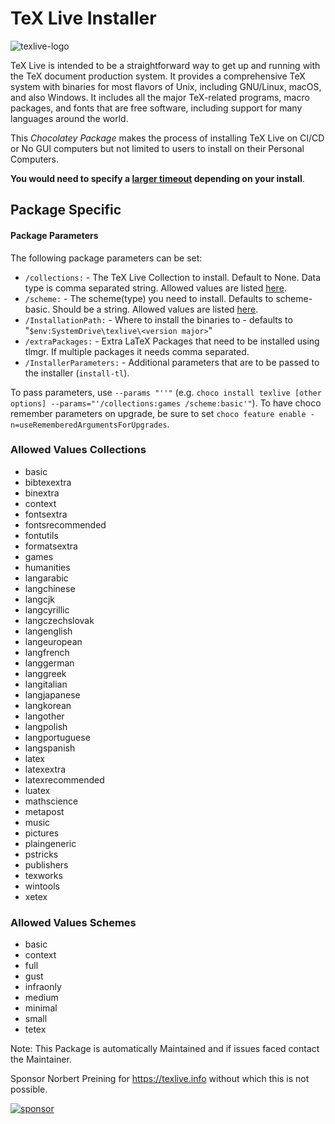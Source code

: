 # TeX Live Installer

![texlive-logo](https://cdn.jsdelivr.net/gh/naveen521kk/chocolatey-texlive@master/icons/texlive.svg)

TeX Live is intended to be a straightforward way to get up and running with the TeX document production system. It provides a comprehensive TeX system with binaries for most flavors of Unix, including GNU/Linux, macOS, and also Windows. It includes all the major TeX-related programs, macro packages, and fonts that are free software, including support for many languages around the world.

This _Chocolatey Package_ makes the process of installing TeX Live on CI/CD or No GUI computers but not limited to users to install on their Personal Computers.

**You would need to specify a [larger timeout](https://docs.chocolatey.org/en-us/configuration#timeouts) depending on your install**.

## Package Specific

#### Package Parameters

The following package parameters can be set:

- `/collections:` - The TeX Live Collection to install. Default to None. Data type is comma separated string. Allowed values are listed [here](#allowed-values-collections).
- `/scheme:` - The scheme(type) you need to install. Defaults to scheme-basic. Should be a string. Allowed values are listed [here](#allowed-values-schemes).
- `/InstallationPath:` - Where to install the binaries to - defaults to "`$env:SystemDrive\texlive\<version major>`"
- `/extraPackages:` - Extra LaTeX Packages that need to be installed using tlmgr. If multiple packages it needs comma separated.
- `/InstallerParameters:` - Additional parameters that are to be passed to the installer (`install-tl`).

To pass parameters, use `--params "''"` (e.g. `choco install texlive [other options] --params="'/collections:games /scheme:basic'"`).
To have choco remember parameters on upgrade, be sure to set `choco feature enable -n=useRememberedArgumentsForUpgrades`.

### Allowed Values Collections


- basic
- bibtexextra
- binextra
- context
- fontsextra
- fontsrecommended
- fontutils
- formatsextra
- games
- humanities
- langarabic
- langchinese
- langcjk
- langcyrillic
- langczechslovak
- langenglish
- langeuropean
- langfrench
- langgerman
- langgreek
- langitalian
- langjapanese
- langkorean
- langother
- langpolish
- langportuguese
- langspanish
- latex
- latexextra
- latexrecommended
- luatex
- mathscience
- metapost
- music
- pictures
- plaingeneric
- pstricks
- publishers
- texworks
- wintools
- xetex


### Allowed Values Schemes


- basic
- context
- full
- gust
- infraonly
- medium
- minimal
- small
- tetex


Note: This Package is automatically Maintained and if issues faced contact the Maintainer.

Sponsor Norbert Preining for https://texlive.info without which this is not possible.

[![sponsor](https://cdn.jsdelivr.net/gh/naveen521kk/chocolatey-texlive@master/icons/sponsor.svg)](https://github.com/sponsors/norbusan)
